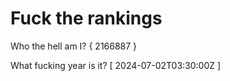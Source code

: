 # Fuck the rankings

Who the hell am I?
{ 2166887 }

What fucking year is it?
[ 2024-07-02T03:30:00Z ]

